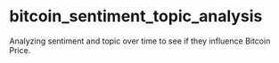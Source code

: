 # bitcoin_sentiment_topic_analysis
Analyzing sentiment and topic over time to see if they influence Bitcoin Price.
